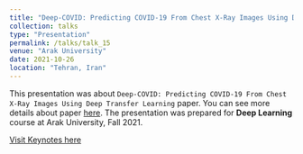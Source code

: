 ```yaml
---
title: "Deep-COVID: Predicting COVID-19 From Chest X-Ray Images Using Deep Transfer Learning (in Persian)"
collection: talks
type: "Presentation"
permalink: /talks/talk_15
venue: "Arak University"
date: 2021-10-26
location: "Tehran, Iran"
---
```


This presentation was about `Deep-COVID: Predicting COVID-19 From Chest X-Ray Images Using Deep Transfer Learning` paper. You can see more details about paper [here](https://www.sciencedirect.com/science/article/pii/S1361841520301584). The presentation was prepared for **Deep Learning** course at Arak University, Fall 2021.

[Visit Keynotes here](https://alirezasn.ir/files/talks/talk_15_slides.pdf)
